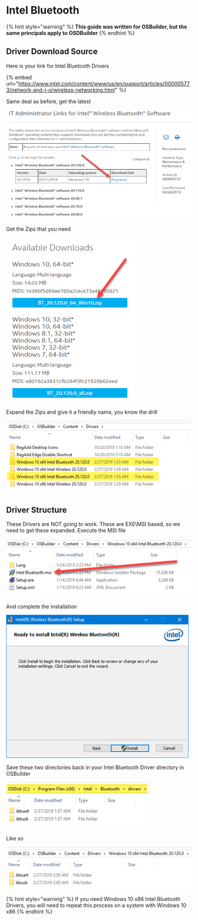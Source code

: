 # Intel Bluetooth

{% hint style="warning" %}
**This guide was written for OSBuilder, but the same principals apply to OSDBuilder**
{% endhint %}

## Driver Download Source

Here is your link for Intel Bluetooth Drivers

{% embed url="https://www.intel.com/content/www/us/en/support/articles/000005773/network-and-i-o/wireless-networking.html" %}

Same deal as before, get the latest

![](../../../../../.gitbook/assets/image%20%2848%29.png)

Get the Zips that you need

![](../../../../../.gitbook/assets/image%20%28188%29.png)

Expand the Zips and give it a friendly name, you know the drill

![](../../../../../.gitbook/assets/image%20%28194%29.png)

## 

## Driver Structure

These Drivers are NOT going to work.  These are EXE\MSI based, so we need to get these expanded.  Execute the MSI file

![](../../../../../.gitbook/assets/image%20%2895%29.png)

And complete the installation

![](../../../../../.gitbook/assets/image%20%2867%29.png)

Save these two directories back in your Intel Bluetooth Driver directory in OSBuilder

![](../../../../../.gitbook/assets/image%20%28128%29.png)

Like so

![](../../../../../.gitbook/assets/image%20%28204%29.png)

{% hint style="warning" %}
If you need Windows 10 x86 Intel Bluetooth Drivers, you will need to repeat this process on a system with Windows 10 x86
{% endhint %}

